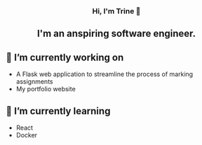 <h3 align="center">Hi, I'm Trine 👋</h3>
<h2 align="center">I'm an anspiring software engineer.</h2>

## 🔭 I’m currently working on
- A Flask web application to streamline the process of marking assignments
- My portfolio website

## 🌱 I’m currently learning
- React
- Docker

<!--
**trrine/trrine** is a ✨ _special_ ✨ repository because its `README.md` (this file) appears on your GitHub profile.

Here are some ideas to get you started:

## 🔭 I’m currently working on ...
- 🌱 I’m currently learning ...
- 👯 I’m looking to collaborate on ...
- 🤔 I’m looking for help with ...
- 💬 Ask me about ...
- 📫 How to reach me: ...
- 😄 Pronouns: ...
- ⚡ Fun fact: ...
-->
